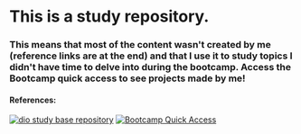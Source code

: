 # This is a study repository. 
### This means that most of the content wasn't created by me (reference links are at the end) and that I use it to study topics I didn't have time to delve into during the bootcamp. Access the Bootcamp quick access to see projects made by me!

#### References:
<a href="https://github.com/digitalinnovationone/store_api" target="_blank"><img src="https://img.shields.io/badge/DIO%20study%20base%20repository-green?style=for-the-badge" alt="dio study base repository"></a>
<a href="https://github.com/vgomes-p/Santander_Bootcamp_2025/tree/Back-End" target="_blank"><img src="https://img.shields.io/badge/Bootcamp%20Quick%20 Access-blue?style=for-the-badge" alt="Bootcamp Quick Access"></a>
